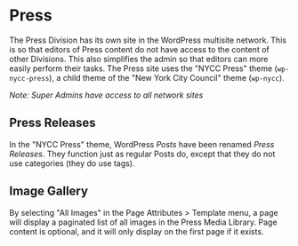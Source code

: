 # Press

The Press Division has its own site in the WordPress multisite network. This is so that editors of Press content do not have access to the content of other Divisions. This also simplifies the admin so that editors can more easily perform their tasks. The Press site uses the "NYCC Press" theme (`wp-nycc-press`), a child theme of the "New York City Council" theme (`wp-nycc`).

_Note: Super Admins have access to all network sites_

## Press Releases

In the "NYCC Press" theme, WordPress _Posts_ have been renamed _Press Releases_. They function just as regular Posts do, except that they do not use categories (they do use tags).

## Image Gallery

By selecting "All Images" in the Page Attributes > Template menu, a page will display a paginated list of all images in the Press Media Library. Page content is optional, and it will only display on the first page if it exists.
